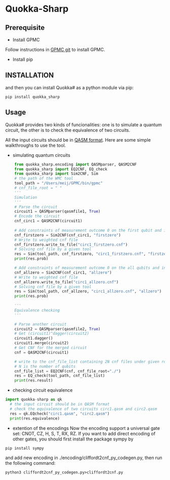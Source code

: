 # Quokka-Sharp
## Prerequisite

- Install GPMC

Follow instructions in [GPMC git](https://git.trs.css.i.nagoya-u.ac.jp/k-hasimt/GPMC) to install GPMC.

- Install pip

## INSTALLATION

and then you can install Quokka# as a python module via pip:
```
pip install quokka_sharp
```

## Usage

Quokka# provides two kinds of funcionalities: one is to simulate a quantum circuit, 
the other is to check the equivalence of two circuits.

All the input circuits should be in [QASM format](https://openqasm.com/).
Here are some simple walkthroughs to use the tool.

- simulating quantum circuits

```python
    from quokka_sharp.encoding import QASMparser, QASM2CNF
    from quokka_sharp import EQ2CNF, EQ_check
    from quokka_sharp import Sim2CNF, Sim
    # the path of the WMC tool
    tool_path = "/Users/meij/GPMC/bin/gpmc"
    # cnf_file_root = " "
    '''
    Simulation
    '''
    # Parse the circuit
    circuit1 = QASMparser(qasmfile1, True)
    # Encode the circuit
    cnf_circ1 = QASM2CNF(circuit1)
    
    # Add constraints of measurement outcome 0 on the first qubit and initial state
    cnf_firstzero = Sim2CNF(cnf_circ1, "firstzero")
    # Write to weighted cnf file 
    cnf_firstzero.write_to_file("circ1_firstzero.cnf")
    # Solving cnf file by a given tool
    res = Sim(tool_path, cnf_firstzero, "circ1_firstzero.cnf", "firstzero")
    print(res.prob)

    # Add constraints of measurement outcome 0 on the all qubits and initial state
    cnf_allzero = Sim2CNF(cnf_circ1, "allzero")
    # Write to weighted cnf file 
    cnf_allzero.write_to_file("circ1_allzero.cnf")
    # Solving cnf file by a given tool
    res = Sim(tool_path, cnf_allzero, "circ1_allzero.cnf", "allzero")
    print(res.prob)    
    
    '''
    Equivalence checking
    '''

    # Parse another circuit
    circuit2 = QASMparser(qasmfile2, True)
    # Get (circuit1)^dagger(circuit2)
    circuit1.dagger()
    circuit1.merge(circuit2)
    # Get CNF for the merged circuit
    cnf = QASM2CNF(circuit1)

    # write to the cnf_file_list containing 2N cnf files under given root (tempfile.gettempdir() by default)
    # N is the number of qubits
    cnf_file_list = EQ2CNF(cnf, cnf_file_root="./")
    res = EQ_check(tool_path, cnf_file_list)
    print(res.result)
```
- checking circuit equivalence

```python
import quokka-sharp as qk
  # the input circuit should be in QASM format
  # check the equivalence of two circuits circ1.qasm and circ2.qasm
  res = qk.EQcheck("circ1.qasm", "circ2.qasm")
  print(res.equivalence)
```

- extention of the encodings
Now the encoding support a universal gate set: CNOT, CZ, H, S, T, RX, RZ.
If you want to add direct encoding of other gates, you should first install the package sympy by
```
pip install sympy
```

and add new encoding in ./encoding/cliffordt2cnf_py_codegen.py,
then run the following command:

```
python3 cliffordt2cnf_py_codegen.py>cliffordt2cnf.py
```
